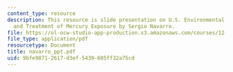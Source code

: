 ```yaml
---
content_type: resource
description: This resource is slide presentation on U.S. Environmental Health Effects
  and Treatment of Mercury Exposure by Sergio Navarro.
file: https://ol-ocw-studio-app-production.s3.amazonaws.com/courses/12-091-medical-geology-geochemistry-an-exposure-january-iap-2006/9bfe98712617d3ef5439605ff32a75cd_navarro_ppt.pdf
file_type: application/pdf
resourcetype: Document
title: navarro_ppt.pdf
uid: 9bfe9871-2617-d3ef-5439-605ff32a75cd
---
```


